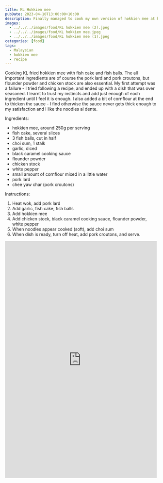 ```yaml
---
title: KL Hokkien mee
pubDate: 2023-04-10T13:00:00+10:00
description: Finally managed to cook my own version of hokkien mee at home.
images:
  - ../../../images/food/KL hokkien mee (2).jpeg
  - ../../../images/food/KL hokkien mee.jpeg
  - ../../../images/food/KL hokkien mee (1).jpeg
categories: [food]
tags:
  - Malaysian
  - hokkien mee
  - recipe
---
```


Cooking KL fried hokkien mee with fish cake and fish balls. The all important ingredients are of course the pork lard and pork croutons, but flounder powder and chicken stock are also essential. My first attempt was a failure - I tried following a recipe, and ended up with a dish that was over seasoned. I learnt to trust my instincts and add just enough of each ingredient until I feel it is enough. I also added a bit of cornflour at the end to thicken the sauce - I find otherwise the sauce never gets thick enough to my satisfaction and I like the noodles al dente.

Ingredients:

- hokkien mee, around 250g per serving
- fish cake, several slices
- 3 fish balls, cut in half
- choi sum, 1 stalk
- garlic, diced
- black caramel cooking sauce
- flounder powder
- chicken stock
- white pepper
- small amount of cornflour mixed in a little water
- pork lard
- chee yaw char (pork croutons)

Instructions:

1. Heat wok, add pork lard
2. Add garlic, fish cake, fish balls
3. Add hokkien mee
4. Add chicken stock, black caramel cooking sauce, flounder powder, white pepper
5. When noodles appear cooked (soft), add choi sum
6. When dish is ready, turn off heat, add pork croutons, and serve.

<iframe src="https://www.facebook.com/plugins/post.php?href=https%3A%2F%2Fwww.facebook.com%2Fchris1.tham%2Fposts%2Fpfbid0urzrvKZ8uWLJTp3FHqf6vowe2HwSaz3SgQXtenHwZGeL8APS3prob6D57Xx67LStl&show_text=true&width=500" width="500" height="781" style="border:none;overflow:hidden" scrolling="no" frameborder="0" allowfullscreen="true" allow="autoplay; clipboard-write; encrypted-media; picture-in-picture; web-share"></iframe>
